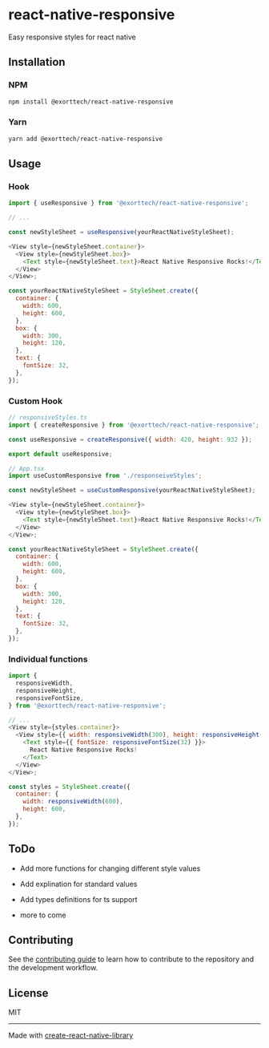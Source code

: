 # react-native-responsive

Easy responsive styles for react native

## Installation

### NPM

```sh
npm install @exorttech/react-native-responsive
```

### Yarn

```sh
yarn add @exorttech/react-native-responsive
```

## Usage

### Hook

```js
import { useResponsive } from '@exorttech/react-native-responsive';

// ...

const newStyleSheet = useResponsive(yourReactNativeStyleSheet);

<View style={newStyleSheet.container}>
  <View style={newStyleSheet.box}>
    <Text style={newStyleSheet.text}>React Native Responsive Rocks!</Text>
  </View>
</View>;

const yourReactNativeStyleSheet = StyleSheet.create({
  container: {
    width: 600,
    height: 600,
  },
  box: {
    width: 300,
    height: 120,
  },
  text: {
    fontSize: 32,
  },
});
```

### Custom Hook

```js
// responsiveStyles.ts
import { createResponsive } from '@exorttech/react-native-responsive';

const useResponsive = createResponsive({ width: 420, height: 932 });

export default useResponsive;

// App.tsx
import useCustomResponsive from './responseiveStyles';

const newStyleSheet = useCustomResponsive(yourReactNativeStyleSheet);

<View style={newStyleSheet.container}>
  <View style={newStyleSheet.box}>
    <Text style={newStyleSheet.text}>React Native Responsive Rocks!</Text>
  </View>
</View>;

const yourReactNativeStyleSheet = StyleSheet.create({
  container: {
    width: 600,
    height: 600,
  },
  box: {
    width: 300,
    height: 120,
  },
  text: {
    fontSize: 32,
  },
});
```

### Individual functions

```js
import {
  responsiveWidth,
  responsiveHeight,
  responsiveFontSize,
} from '@exorttech/react-native-responsive';

// ...
<View style={styles.container}>
  <View style={{ width: responsiveWidth(300), height: responsiveHeight(120) }}>
    <Text style={{ fontSize: responsiveFontSize(32) }}>
      React Native Responsive Rocks!
    </Text>
  </View>
</View>;

const styles = StyleSheet.create({
  container: {
    width: responsiveWidth(600),
    height: 600,
  },
});
```

## ToDo

- Add more functions for changing different style values

- Add explination for standard values

- Add types definitions for ts support

* more to come

## Contributing

See the [contributing guide](CONTRIBUTING.md) to learn how to contribute to the repository and the development workflow.

## License

MIT

---

Made with [create-react-native-library](https://github.com/callstack/react-native-builder-bob)
